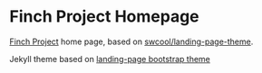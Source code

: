 # Finch Project Homepage

[Finch Project](http://www.finchp.com) home page, based on [swcool/landing-page-theme](https://github.com/swcool/landing-page-theme).

Jekyll theme based on [landing-page bootstrap theme ](http://startbootstrap.com/templates/landing-page/)
